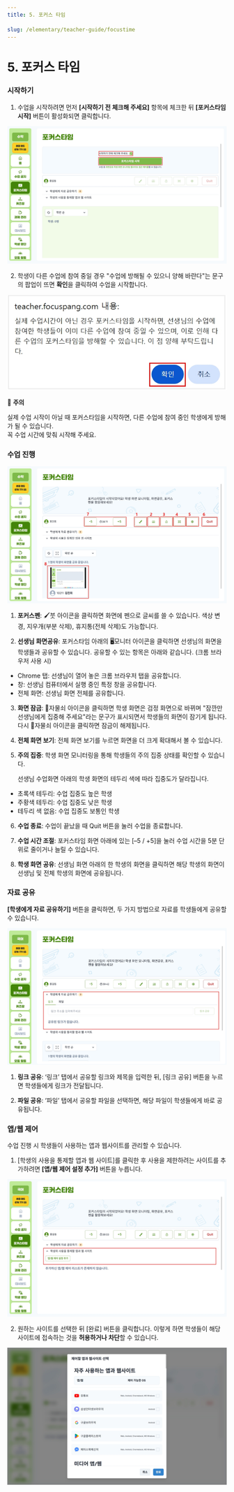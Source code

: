 ```yaml
---
title: 5. 포커스 타임

slug: /elementary/teacher-guide/focustime
---
```


# 5. 포커스 타임

### 시작하기

1. 수업을 시작하려면 먼저 **[시작하기 전 체크해 주세요]** 항목에 체크한 뒤 **[포커스타임 시작]** 버튼이 활성화되면 클릭합니다.

![](/img/kr/elementary/teacher/05-01.jpg)

2. 학생이 다른 수업에 참여 중일 경우 "수업에 방해될 수 있으니 양해 바란다"는 문구의 팝업이 뜨면 **확인**을 클릭하여 수업을 시작합니다.

![](/img/kr/elementary/teacher/05-02.jpg)

🚨 **주의**

실제 수업 시작이 아닐 때 포커스타임을 시작하면, 다른 수업에 참여 중인 학생에게 방해가 될 수 있습니다.\
꼭 수업 시간에 맞춰 시작해 주세요.

### 수업 진행

![](/img/kr/elementary/teacher/05-03.jpg)

1. **포커스펜**: 🖌️붓 아이콘을 클릭하면 화면에 펜으로 글씨를 쓸 수 있습니다. 색상 변경, 지우개(부분 삭제), 휴지통(전체 삭제)도 가능합니다.

2. **선생님 화면공유**: 포커스타임 아래의 🖥️모니터 아이콘을 클릭하면 선생님의 화면을 학생들과 공유할 수 있습니다. 공유할 수 있는 항목은 아래와 같습니다.
   (크롬 브라우저 사용 시)

- Chrome 탭: 선생님이 열어 놓은 크롬 브라우저 탭을 공유합니다.
- 창: 선생님 컴퓨터에서 실행 중인 특정 창을 공유합니다.
- 전체 화면: 선생님 화면 전체를 공유합니다.

3. **화면 잠금**: 자물쇠 아이콘을 클릭하면 학생 화면은 검정 화면으로 바뀌며 "잠깐만 선생님에게 집중해 주세요"라는 문구가 표시되면서 학생들의 화면이 잠기게 됩니다. 다시 자물쇠 아이콘을 클릭하면 잠금이 해제됩니다.

4. **전체 화면 보기**: 전체 화면 보기를 누르면 화면을 더 크게 확대해서 볼 수 있습니다.

5. **주의 집중**: 학생 화면 모니터링을 통해 학생들의 주의 집중 상태를 확인할 수 있습니다.

   선생님 수업화면 아래의 학생 화면의 테두리 색에 따라 집중도가 달라집니다.

- 초록색 테두리: 수업 집중도 높은 학생
- 주황색 테두리: 수업 집중도 낮은 학생
- 테두리 색 없음: 수업 집중도 보통인 학생

6. **수업 종료**: 수업이 끝났을 때 Quit 버튼을 눌러 수업을 종료합니다.

7. **수업 시간 조절**: 포커스타임 화면 아래에 있는 [–5 / +5]을 눌러 수업 시간을 5분 단위로 줄이거나 늘릴 수 있습니다.

8. **학생 화면 공유**: 선생님 화면 아래의 한 학생의 화면을 클릭하면 해당 학생의 화면이 선생님 및 전체 학생의 화면에 공유됩니다.

### 자료 공유

**[학생에게 자료 공유하기]** 버튼을 클릭하면, 두 가지 방법으로 자료를 학생들에게 공유할 수 있습니다.

![](/img/kr/elementary/teacher/05-04.jpg)

1. **링크 공유**: ‘링크’ 탭에서 공유할 링크와 제목을 입력한 뒤, [링크 공유] 버튼을 누르면 학생들에게 링크가 전달됩니다.

2. **파일 공유**: ‘파일’ 탭에서 공유할 파일을 선택하면, 해당 파일이 학생들에게 바로 공유됩니다.

### 앱/웹 제어

수업 진행 시 학생들이 사용하는 앱과 웹사이트를 관리할 수 있습니다.

1. [학생의 사용을 통제할 앱과 웹 사이트]를 클릭한 후 사용을 제한하려는 사이트를 추가하려면 **[앱/웹 제어 설정 추가]** 버튼을 누릅니다.

![](/img/kr/elementary/teacher/05-05.jpg)

2. 원하는 사이트를 선택한 뒤 [완료] 버튼을 클릭합니다. 이렇게 하면 학생들이 해당 사이트에 접속하는 것을 **허용하거나 차단**할 수 있습니다.

![](/img/kr/elementary/teacher/05-06.jpg)

